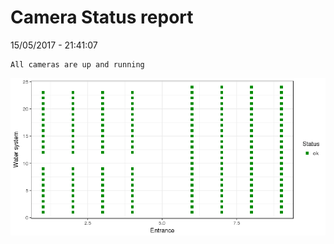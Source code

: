 Camera Status report
================
15/05/2017 - 21:41:07

    All cameras are up and running

![](camreport_files/figure-markdown_github/unnamed-chunk-2-1.png)
